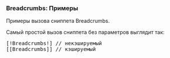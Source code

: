 
<meta http-equiv="Content-Type" content="text/html; charset=utf-8">
<h3>Breadcrumbs: Примеры </h3> 
Примеры вызова сниппета Breadcrumbs.	
<br>
<p>Самый простой вызов сниппета без параметров выглядит так:</p>
<pre class="brush: html;">[!Breadcrumbs!] // некэшируемый
[[Breadcrumbs]] // кэшируемый</pre>